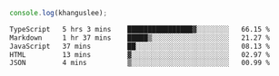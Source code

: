 ```js
console.log(khanguslee);
```

<!--START_SECTION:waka-->

```txt
TypeScript   5 hrs 3 mins    ████████████████▓░░░░░░░░   66.15 %
Markdown     1 hr 37 mins    █████▒░░░░░░░░░░░░░░░░░░░   21.27 %
JavaScript   37 mins         ██░░░░░░░░░░░░░░░░░░░░░░░   08.13 %
HTML         13 mins         ▓░░░░░░░░░░░░░░░░░░░░░░░░   02.97 %
JSON         4 mins          ▒░░░░░░░░░░░░░░░░░░░░░░░░   00.99 %
```

<!--END_SECTION:waka-->

<!--
**khanguslee/khanguslee** is a ✨ _special_ ✨ repository because its `README.md` (this file) appears on your GitHub profile.

Here are some ideas to get you started:

- 🔭 I’m currently working on ...
- 🌱 I’m currently learning ...
- 👯 I’m looking to collaborate on ...
- 🤔 I’m looking for help with ...
- 💬 Ask me about ...
- 📫 How to reach me: ...
- 😄 Pronouns: ...
- ⚡ Fun fact: ...
-->
